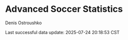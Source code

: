 # Advanced Soccer Statistics
Denis Ostroushko

<!-- gfm -->

Last successful data update: 2025-07-24 20:18:53 CST
